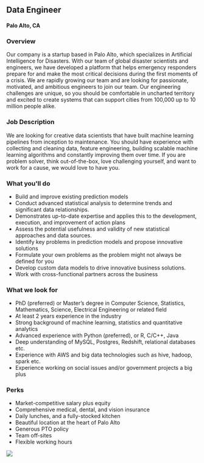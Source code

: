 ## Data Engineer
#### Palo Alto, CA

### Overview
Our company is a startup based in Palo Alto, which specializes in Artificial Intelligence for Disasters. With our team of global disaster scientists and engineers, we have developed a platform that helps emergency responders prepare for and make the most critical decisions during the first moments of a crisis.
We are rapidly growing our team and are looking for passionate, motivated, and ambitious engineers to join our team. Our engineering challenges are unique, so you should be comfortable in uncharted territory and excited to create systems that can support cities from 100,000 up to 10 million people alike.

### Job Description
We are looking for creative data scientists that have built machine learning pipelines from inception to maintenance. You should have experience with collecting and cleaning data, feature engineering, building scalable machine learning algorithms and constantly improving them over time. If you are problem solver, think out-of-the-box, love challenging yourself, and want to work for a cause, we would love to have you.

### What you'll do
+ Build and improve existing prediction models
+ Conduct advanced statistical analysis to determine trends and significant data relationships.
+ Demonstrates up-to-date expertise and applies this to the development, execution, and improvement of action plans
+ Assess the potential usefulness and validity of new statistical approaches and data sources.
+ Identify key problems in prediction models and propose innovative solutions
+ Formulate your own problems as the problem might not always be defined for you
+ Develop custom data models to drive innovative business solutions.
+ Work with cross-functional partners across the business

### What we look for
+ PhD (preferred) or Master’s degree in Computer Science, Statistics, Mathematics, Science, Electrical Engineering or related field 
+ At least 2 years experience in the industry
+ Strong background of machine learning, statistics and quantitative analytics
+ Advanced experience with Python (preferred), or R, C/C++, Java
+ Deep understanding of MySQL, Postgres, Redshift, relational databases etc. 
+ Experience with AWS and big data technologies such as hive, hadoop, spark etc.
+ Experience working on social issues and/or government projects a big plus


### Perks
+ Market-competitive salary plus equity
+ Comprehensive medical, dental, and vision insurance
+ Daily lunches, and a fully-stocked kitchen
+ Beautiful location at the heart of Palo Alto
+ Generous PTO policy
+ Team off-sites
+ Flexible working hours


[<img src='https://dabuttonfactory.com/button.png?t=Apply&f=Calibri-Bold&ts=24&tc=fff&tshs=1&tshc=000&hp=20&vp=8&c=5&bgt=gradient&bgc=3d85c6&ebgc=073763'>](https://letsrockit.co/users/auth/github?job_id=t25lienvbmnlcm4-data-engineer-09f09b28-24dc-46cc-a6d5-7aeee4001645)
